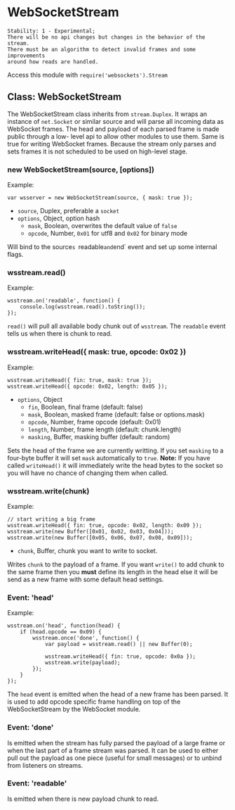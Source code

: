 # WebSocketStream

    Stability: 1 - Experimental; 
    There will be no api changes but changes in the behavior of the stream.
    There must be an algorithm to detect invalid frames and some improvements
    around how reads are handled.

Access this module with `require('websockets').Stream`

## Class: WebSocketStream

The WebSocketStream class inherits from `stream.Duplex`. It wraps an instance 
of `net.Socket` or similar source and will parse all incoming data as WebSocket
frames. The head and payload of each parsed frame is made public through a low-
level api to allow other modules to use them. Same is true for writing
WebSocket frames. Because the stream only parses and sets frames it is not
scheduled to be used on high-level stage.

### new WebSocketStream(source, [options])

Example:

    var wsserver = new WebSocketStream(source, { mask: true });

* `source`, Duplex, preferable a `socket`    
* `options`, Object, option hash
    * `mask`, Boolean, overwrites the default value of `false`
    * `opcode`, Number, `0x01` for utf8 and `0x02` for binary mode

Will bind to the source`s `readable` and `end` event and set up some internal 
flags.

### wsstream.read()

Example:

    wsstream.on('readable', function() {
        console.log(wsstream.read().toString());
    });

`read()` will pull all available body chunk out of `wsstream`. The `readable` 
event tells us when there is chunk to read.

### wsstream.writeHead({ mask: true, opcode: 0x02 })

Example:
    
    wsstream.writeHead({ fin: true, mask: true });
    wsstream.writeHead({ opcode: 0x02, length: 0x05 });

* `options`, Object
    * `fin`, Boolean, final frame (default: false)
    * `mask`, Boolean, masked frame (default: false or options.mask)
    * `opcode`, Number, frame opcode (default: 0x01)
    * `length`, Number, frame length (default: chunk.length)
    * `masking`, Buffer, masking buffer (default: random)

Sets the head of the frame we are currently writting. If you set `masking` to a 
four-byte buffer it will set `mask` automatically to `true`. **Note:** If you
have called `writeHead()` it will immediately write the head bytes to the
socket so you will have no chance of changing them when called.

### wsstream.write(chunk)

Example:

    // start writing a big frame
    wsstream.writeHead({ fin: true, opcode: 0x02, length: 0x09 });
    wsstream.write(new Buffer([0x01, 0x02, 0x03, 0x04]));
    wsstream.write(new Buffer([0x05, 0x06, 0x07, 0x08, 0x09]));

* `chunk`, Buffer, chunk you want to write to socket.

Writes `chunk` to the payload of a frame. If you want `write()` to add chunk to
the same frame then you **must** define its length in the head else it will be
send as a new frame with some default head settings.

### Event: 'head'

Example:
    
    wsstream.on('head', function(head) {
        if (head.opcode == 0x09) {
            wsstream.once('done', function() {
                var payload = wsstream.read() || new Buffer(0);

                wsstream.writeHead({ fin: true, opcode: 0x0a });
                wsstream.write(payload);
            });
        }
    });

The `head` event is emitted when the head of a new frame has been parsed. It is
used to add opcode specific frame handling on top of the WebSocketStream by the
WebSocket module.

### Event: 'done'

Is emitted when the stream has fully parsed the payload of a large frame or
when the last part of a frame stream was parsed. It can be used to either pull
out the payload as one piece (useful for small messages) or to unbind from
listeners on streams.

### Event: 'readable'

Is emitted when there is new payload chunk to read.
